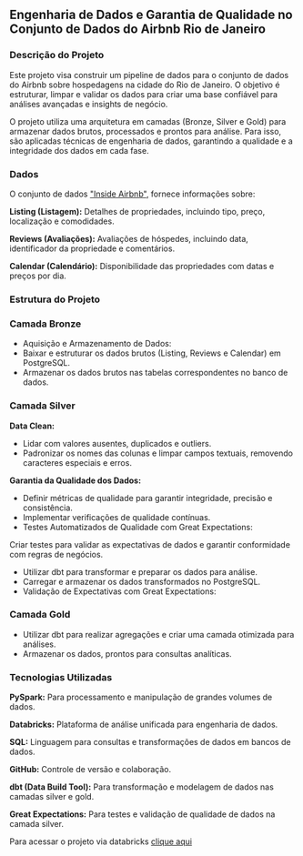 ## Engenharia de Dados e Garantia de Qualidade no Conjunto de Dados do Airbnb Rio de Janeiro

### Descrição do Projeto
Este projeto visa construir um pipeline de dados para o conjunto de dados do Airbnb sobre hospedagens na cidade do Rio de Janeiro. O objetivo é estruturar, limpar e validar os dados para criar uma base confiável para análises avançadas e insights de negócio.

O projeto utiliza uma arquitetura em camadas (Bronze, Silver e Gold) para armazenar dados brutos, processados e prontos para análise. Para isso, são aplicadas técnicas de engenharia de dados, garantindo a qualidade e a integridade dos dados em cada fase.

### Dados
O conjunto de dados <a href="http://insideairbnb.com/">"Inside Airbnb"</a>, fornece informações sobre:

**Listing (Listagem):** Detalhes de propriedades, incluindo tipo, preço, localização e comodidades.

**Reviews (Avaliações):** Avaliações de hóspedes, incluindo data, identificador da propriedade e comentários.

**Calendar (Calendário):** Disponibilidade das propriedades com datas e preços por dia.


### Estrutura do Projeto
### Camada Bronze
- Aquisição e Armazenamento de Dados:
- Baixar e estruturar os dados brutos (Listing, Reviews e Calendar) em PostgreSQL.
- Armazenar os dados brutos nas tabelas correspondentes no banco de dados.
  
### Camada Silver
**Data Clean:**
- Lidar com valores ausentes, duplicados e outliers.
- Padronizar os nomes das colunas e limpar campos textuais, removendo caracteres especiais e erros.

**Garantia da Qualidade dos Dados:**
- Definir métricas de qualidade para garantir integridade, precisão e consistência.
- Implementar verificações de qualidade contínuas.
- Testes Automatizados de Qualidade com Great Expectations:

Criar testes para validar as expectativas de dados e garantir conformidade com regras de negócios.
- Utilizar dbt para transformar e preparar os dados para análise.
- Carregar e armazenar os dados transformados no PostgreSQL.
- Validação de Expectativas com Great Expectations:

### Camada Gold
- Utilizar dbt para realizar agregações e criar uma camada otimizada para análises.
- Armazenar os dados, prontos para consultas analíticas.

### Tecnologias Utilizadas
**PySpark:** Para processamento e manipulação de grandes volumes de dados.

**Databricks:** Plataforma de análise unificada para engenharia de dados.

**SQL:** Linguagem para consultas e transformações de dados em bancos de dados.

**GitHub:** Controle de versão e colaboração.

**dbt (Data Build Tool):** Para transformação e modelagem de dados nas camadas silver e gold.

**Great Expectations:** Para testes e validação de qualidade de dados na camada silver.

Para acessar o projeto via databricks  <a href= "https://databricks-prod-cloudfront.cloud.databricks.com/public/4027ec902e239c93eaaa8714f173bcfc/4429684855330251/109019873945442/3942652740885319/latest.html"> clique aqui </a> 


